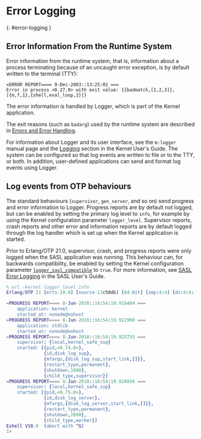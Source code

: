 <!--
%CopyrightBegin%

SPDX-License-Identifier: Apache-2.0

Copyright Ericsson AB 2023-2025. All Rights Reserved.

Licensed under the Apache License, Version 2.0 (the "License");
you may not use this file except in compliance with the License.
You may obtain a copy of the License at

    http://www.apache.org/licenses/LICENSE-2.0

Unless required by applicable law or agreed to in writing, software
distributed under the License is distributed on an "AS IS" BASIS,
WITHOUT WARRANTIES OR CONDITIONS OF ANY KIND, either express or implied.
See the License for the specific language governing permissions and
limitations under the License.

%CopyrightEnd%
-->
# Error Logging

[](){: #error-logging }

## Error Information From the Runtime System

Error information from the runtime system, that is, information about a process
terminating because of an uncaught error exception, is by default written to
the terminal (TTY):

```text
=ERROR REPORT==== 9-Dec-2003::13:25:02 ===
Error in process <0.27.0> with exit value: {{badmatch,[1,2,3]},[{m,f,1},{shell,eval_loop,2}]}
```

The error information is handled by Logger, which is part of the Kernel
application.

The exit reasons (such as `badarg`) used by the runtime system are described in
[Errors and Error Handling](`e:system:errors.md#exit_reasons`).

For information about Logger and its user interface, see the `m:logger` manual
page and the [Logging](`e:kernel:logger_chapter.md`) section in the Kernel
User's Guide. The system can be configured so that log events are written to
file or to the TTY, or both. In addition, user-defined applications can send and
format log events using Logger.

## Log events from OTP behaviours

The standard behaviours (`supervisor`, `gen_server`, and so on) send progress
and error information to Logger. Progress reports are by default not logged, but
can be enabled by setting the primary log level to `info`, for example by using
the Kernel configuration parameter `logger_level`. Supervisor reports, crash
reports and other error and information reports are by default logged through
the log handler which is set up when the Kernel application is started.

Prior to Erlang/OTP 21.0, supervisor, crash, and progress reports were only
logged when the SASL application was running. This behaviour can, for backwards
compatibility, be enabled by setting the Kernel configuration parameter
[`logger_sasl_compatible`](`e:kernel:kernel_app.md#logger_sasl_compatible`) to
`true`. For more information, see
[SASL Error Logging](`e:sasl:error_logging.md`) in the SASL User's Guide.

```erlang
% erl -kernel logger_level info
Erlang/OTP 21 [erts-10.0] [source-13c50db] [64-bit] [smp:4:4] [ds:4:4:10] [async-threads:1] [hipe]

=PROGRESS REPORT==== 8-Jun-2018::16:54:19.916404 ===
    application: kernel
    started_at: nonode@nohost
=PROGRESS REPORT==== 8-Jun-2018::16:54:19.922908 ===
    application: stdlib
    started_at: nonode@nohost
=PROGRESS REPORT==== 8-Jun-2018::16:54:19.925755 ===
    supervisor: {local,kernel_safe_sup}
    started: [{pid,<0.74.0>},
              {id,disk_log_sup},
              {mfargs,{disk_log_sup,start_link,[]}},
              {restart_type,permanent},
              {shutdown,1000},
              {child_type,supervisor}]
=PROGRESS REPORT==== 8-Jun-2018::16:54:19.926056 ===
    supervisor: {local,kernel_safe_sup}
    started: [{pid,<0.75.0>},
              {id,disk_log_server},
              {mfargs,{disk_log_server,start_link,[]}},
              {restart_type,permanent},
              {shutdown,2000},
              {child_type,worker}]
Eshell V10.0  (abort with ^G)
1>
```
